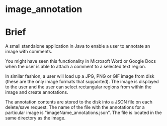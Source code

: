 # image_annotation
# Brief
A small standalone application in Java to enable a user to annotate an image with comments.

You might have seen this functionality in Microsoft Word or Google Docs when the user is able to attach a comment to a selected text region.

In similar fashion, a user will load up a JPG, PNG or GIF image from disk (these are the only image formats that supported).
The image is displayed to the user and the user can select rectangular regions from within the image and create annotations. 

The annotation contents are stored to the disk into a JSON file on each delete/save request. The name of the file with the annotations for a particular image is "imageName_annotations.json". The file is located in the same directory as the image.

